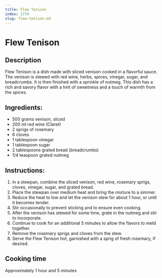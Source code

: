 ```yaml
---
title: Flew Tenison
index: 1774
slug: flew-tenison.md
---
```


# Flew Tenison

## Description
Flew Tenison is a dish made with sliced venison cooked in a flavorful sauce. The venison is stewed with red wine, herbs, spices, vinegar, sugar, and breadcrumbs. It is then finished with a sprinkle of nutmeg. This dish has a rich and savory flavor with a hint of sweetness and a touch of warmth from the spices.

## Ingredients:
- 500 grams venison, sliced
- 200 ml red wine (Claret)
- 2 sprigs of rosemary
- 6 cloves
- 1 tablespoon vinegar
- 1 tablespoon sugar
- 2 tablespoons grated bread (breadcrumbs)
- 1/4 teaspoon grated nutmeg

## Instructions:
1. In a stewpan, combine the sliced venison, red wine, rosemary sprigs, cloves, vinegar, sugar, and grated bread.
2. Place the stewpan over medium heat and bring the mixture to a simmer.
3. Reduce the heat to low and let the venison stew for about 1 hour, or until it becomes tender.
4. Stir occasionally to prevent sticking and to ensure even cooking.
5. After the venison has stewed for some time, grate in the nutmeg and stir to incorporate.
6. Continue to cook for an additional 5 minutes to allow the flavors to meld together.
7. Remove the rosemary sprigs and cloves from the stew.
8. Serve the Flew Tenison hot, garnished with a sprig of fresh rosemary, if desired.

## Cooking time
Approximately 1 hour and 5 minutes